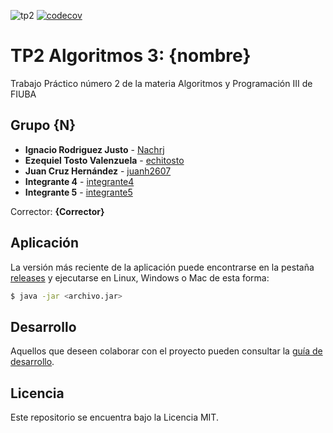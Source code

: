 ![tp2](https://github.com/Nachrj/algo3_tp2/actions/workflows/build.yml/badge.svg) [![codecov](https://codecov.io/gh/Nachrj/algo3_tp2/branch/master/graph/badge.svg)](https://codecov.io/gh/Nachrj/algo3_tp2)

# TP2 Algoritmos 3: {nombre} 

Trabajo Práctico número 2 de la materia Algoritmos y Programación III de FIUBA

## Grupo {N}

* **Ignacio Rodriguez Justo** - [Nachrj](https://github.com/Nachrj)
* **Ezequiel Tosto Valenzuela** - [echitosto](https://github.com/echitosto)
* **Juan Cruz Hernández** - [juanh2607](https://github.com/juanh2607)
* **Integrante 4** - [integrante4](https://github.com/integrante4)
* **Integrante 5** - [integrante5](https://github.com/integrante5)

Corrector: **{Corrector}**

## Aplicación

La versión más reciente de la aplicación puede encontrarse en la pestaña [releases](https://github.com/Nachrj/algo3_tp2/releases/latest) y ejecutarse en Linux, Windows o Mac de esta forma:

```bash
$ java -jar <archivo.jar>
```

## Desarrollo

Aquellos que deseen colaborar con el proyecto pueden consultar la [guía de desarrollo](./docs/Desarrollo.md).

## Licencia

Este repositorio se encuentra bajo la Licencia MIT.
